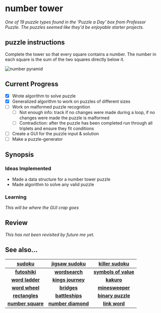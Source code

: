 # number tower
*One of 19 puzzle types found in the 'Puzzle a Day' box from Professor Puzzle. The puzzles seemed like they'd be enjoyable starter projects.*

## puzzle instructions
Complete the tower so that every square contains a number. The number in each square is the sum of the two squares directly below it.

![number pyramid](https://user-images.githubusercontent.com/78680402/109549222-99a7f780-7ac5-11eb-9c2f-a121ff94943f.png)

## Current Progress
- [x] Wrote algorithm to solve puzzle
- [x] Generalized algorithm to work on puzzles of different sizes
- [ ] Work on malformed puzzle recognition
  - [ ] Not enough info: track if no changes were made during a loop, if no changes were made the puzzle is malformed
  - [ ] Contradiction: after the puzzle has been completed run through all triplets and ensure they fit conditions
- [ ] Create a GUI for the puzzle input & solution
- [ ] Make a puzzle-generator

## Synopsis

### Ideas Implemented
* Made a data structure for a number tower puzzle 
* Made algorithm to solve any valid puzzle

### Learning
*This will be where the GUI crap goes*

## Review
*This has not been revisited by future me yet.*

## See also...
[sudoku](https://github.com/404) | [jigsaw sudoku](https://github.com/404) | [killer sudoku](https://github.com/404)
:---: | :---: | :---:
**[futoshiki](https://github.com/404)** | **[wordsearch](https://github.com/404)** | **[symbols of value](https://github.com/404)**
**[word ladder](https://github.com/404)** | **[kings journey](https://github.com/404)** | **[kakuro](https://github.com/404)**
**[word wheel](https://github.com/404)** | **[bridges](https://github.com/404)** | **[minesweeper](https://github.com/404)**
**[rectangles](https://github.com/404)** | **[battleships](https://github.com/404)** | **[binary puzzle](https://github.com/404)**
**[number square](https://github.com/404)** | **[number diamond](https://github.com/404)** | **[link word](https://github.com/404)**
